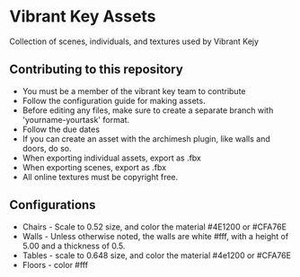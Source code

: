 # Vibrant Key Assets
Collection of scenes, individuals, and textures used by Vibrant Kejy

## Contributing to this repository
* You must be a member of the vibrant key team to contribute
* Follow the configuration guide for making assets.
* Before editing any files, make sure to create a separate branch with 'yourname-yourtask' format.
* Follow the due dates
* If you can create an asset with the archimesh plugin, like walls and doors, do so.
* When exporting individual assets, export as .fbx
* When exporting scenes, export as .fbx
* All online textures must be copyright free.

## Configurations
* Chairs - Scale to 0.52 size, and color the material #4E1200 or #CFA76E
* Walls - Unless otherwise noted, the walls are white #fff, with a height of 5.00 and a thickness of 0.5.
* Tables - scale to 0.648 size, and color the material #4e1200 or #CFA76E
* Floors - color #fff

